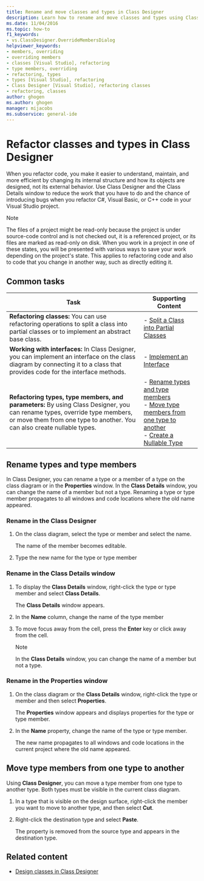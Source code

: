 ```yaml
---
title: Rename and move classes and types in Class Designer
description: Learn how to rename and move classes and types using Class Designer and the Class Details window.
ms.date: 11/04/2016
ms.topic: how-to
f1_keywords:
- vs.ClassDesigner.OverrideMembersDialog
helpviewer_keywords:
- members, overriding
- overriding members
- classes [Visual Studio], refactoring
- type members, overriding
- refactoring, types
- types [Visual Studio], refactoring
- Class Designer [Visual Studio], refactoring classes
- refactoring, classes
author: ghogen
ms.author: ghogen
manager: mijacobs
ms.subservice: general-ide
---
```

# Refactor classes and types in Class Designer

When you refactor code, you make it easier to understand, maintain, and more efficient by changing its internal structure and how its objects are designed, not its external behavior. Use Class Designer and the Class Details window to reduce the work that you have to do and the chance of introducing bugs when you refactor C#, Visual Basic, or C++ code in your Visual Studio project.

> [!NOTE]
> The files of a project might be read-only because the project is under source-code control and is not checked out, it is a referenced project, or its files are marked as read-only on disk. When you work in a project in one of these states, you will be presented with various ways to save your work depending on the project's state. This applies to refactoring code and also to code that you change in another way, such as directly editing it.

## Common tasks

|Task|Supporting Content|
|----------| - |
|**Refactoring classes:** You can use refactoring operations to split a class into partial classes or to implement an abstract base class.|-   [Split a Class into Partial Classes](how-to-split-a-class-into-partial-classes.md)|
|**Working with interfaces:** In Class Designer, you can implement an interface on the class diagram by connecting it to a class that provides code for the interface methods.|-   [Implement an Interface](how-to-implement-an-interface.md)|
|**Refactoring types, type members, and parameters:** By using Class Designer, you can rename types, override type members, or move them from one type to another. You can also create nullable types.|-   [Rename types and type members](#rename-types-and-type-members)<br />-   [Move type members from one type to another](#move-type-members-from-one-type-to-another)<br />-   [Create a Nullable Type](how-to-create-a-nullable-type.md)|

## Rename types and type members

In Class Designer, you can rename a type or a member of a type on the class diagram or in the **Properties** window. In the **Class Details** window, you can change the name of a member but not a type. Renaming a type or type member propagates to all windows and code locations where the old name appeared.

### Rename in the Class Designer

1. On the class diagram, select the type or member and select the name.

     The name of the member becomes editable.

1. Type the new name for the type or type member

### Rename in the Class Details window

1. To display the **Class Details** window, right-click the type or type member and select **Class Details**.

     The **Class Details** window appears.

1. In the **Name** column, change the name of the type member

1. To move focus away from the cell, press the **Enter** key or click away from the cell.

    > [!NOTE]
    > In the **Class Details** window, you can change the name of a member but not a type.

### Rename in the Properties window

1. On the class diagram or the **Class Details** window, right-click the type or member and then select **Properties**.

     The **Properties** window appears and displays properties for the type or type member.

1. In the **Name** property, change the name of the type or type member.

     The new name propagates to all windows and code locations in the current project where the old name appeared.

## Move type members from one type to another

Using **Class Designer**, you can move a type member from one type to another type. Both types must be visible in the current class diagram.

1. In a type that is visible on the design surface, right-click the member you want to move to another type, and then select **Cut**.

1. Right-click the destination type and select **Paste**.

     The property is removed from the source type and appears in the destination type.

## Related content

- [Design classes in Class Designer](designing-and-viewing-classes-and-types.md)
